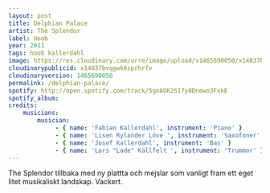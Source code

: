 ```yaml
---
layout: post
title: Delphian Palace
artist: The Splendor
label: Hoob
year: 2011
tags: hoob kallerdahl
image: https://res.cloudinary.com/urre/image/upload/v1465690050/x14837bvqgwk6sprhrfv.jpg
cloudinarypublicid: x14837bvqgwk6sprhrfv
cloudinaryversion: 1465690050
permalink: /delphian-palace/
spotify: http://open.spotify.com/track/5goAOK2S17y8Dnewo3FxkE
spotify_album: 
credits:
    musicians:
        musician:
             - { name: 'Fabian Kallerdahl', instrument: 'Piano' }
             - { name: 'Lisen Rylander Löve ', instrument: 'Saxofoner' }
             - { name: 'Josef Kallerdahl', instrument: 'Bas' }
             - { name: 'Lars "Lade" Källfelt ', instrument: 'Trummor' }
---
```


The Splendor tillbaka med ny plattta och mejslar som vanligt fram ett eget litet musikaliskt landskap. Vackert.